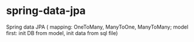 # spring-data-jpa
Spring data JPA ( mapping: OneToMany, ManyToOne, ManyToMany; model first: init DB from model, init data from sql file) 
